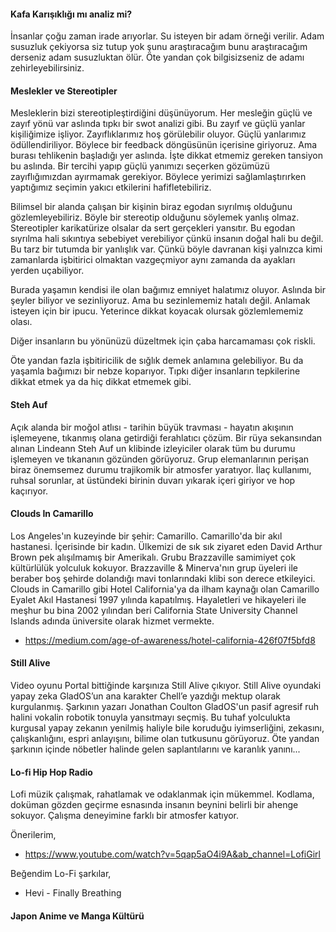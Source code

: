 #### Kafa Karışıklığı mı analiz mi?

İnsanlar çoğu zaman irade arıyorlar. Su isteyen bir adam örneği verilir. Adam susuzluk çekiyorsa siz tutup yok şunu araştıracağım bunu araştıracağım derseniz adam susuzluktan ölür. Öte yandan çok bilgisizseniz de adamı zehirleyebilirsiniz.

#### Meslekler ve Stereotipler

Mesleklerin bizi stereotipleştirdiğini düşünüyorum. Her mesleğin güçlü ve zayıf yönü var aslında tıpkı bir swot analizi gibi. Bu zayıf ve güçlü yanlar kişiliğimize işliyor. Zayıflıklarımız hoş görülebilir oluyor. Güçlü yanlarımız ödüllendiriliyor. Böylece bir feedback döngüsünün içerisine giriyoruz. Ama burası tehlikenin başladığı yer aslında. İşte dikkat etmemiz gereken tansiyon bu aslında. Bir tercihi yapıp güçlü yanımızı seçerken gözümüzü zayıflığımızdan ayırmamak gerekiyor. Böylece yerimizi sağlamlaştırırken yaptığımız seçimin yakıcı etkilerini hafifletebiliriz. 

Bilimsel bir alanda çalışan bir kişinin biraz egodan sıyrılmış olduğunu gözlemleyebiliriz. Böyle bir stereotip olduğunu söylemek yanlış olmaz. Stereotipler karikatürize olsalar da sert gerçekleri yansıtır. Bu egodan sıyrılma hali sıkıntıya sebebiyet verebiliyor çünkü insanın doğal hali bu değil. Bu tarz bir tutumda bir yanlışlık var. Çünkü böyle davranan kişi yalnızca kimi zamanlarda işbitirici olmaktan vazgeçmiyor aynı zamanda da ayakları yerden uçabiliyor.

Burada yaşamın kendisi ile olan bağımız emniyet halatımız oluyor. Aslında bir şeyler biliyor ve sezinliyoruz. Ama bu sezinlememiz hatalı değil. Anlamak isteyen için bir ipucu. Yeterince dikkat koyacak olursak gözlemlememiz olası. 

Diğer insanların bu yönünüzü düzeltmek için çaba harcamaması çok riskli. 

Öte yandan fazla işbitiricilik de sığlık demek anlamına gelebiliyor. Bu da yaşamla bağımızı bir nebze koparıyor. Tıpkı diğer insanların tepkilerine dikkat etmek ya da hiç dikkat etmemek gibi. 

#### Steh Auf

Açık alanda bir moğol atlısı - tarihin büyük travması - hayatın akışının işlemeyene, tıkanmış olana getirdiği ferahlatıcı çözüm. Bir rüya sekansından alınan Lindeann Steh Auf un klibinde izleyiciler olarak tüm bu durumu işlemeyen ve tıkananın gözünden görüyoruz. Grup elemanlarının perişan biraz önemsemez durumu trajikomik bir atmosfer yaratıyor. İlaç kullanımı, ruhsal sorunlar, at üstündeki birinin duvarı yıkarak içeri giriyor ve hop kaçırıyor.

#### Clouds In Camarillo

Los Angeles'ın kuzeyinde bir şehir: Camarillo. Camarillo'da bir akıl hastanesi. İçerisinde bir kadın. Ülkemizi de sık sık ziyaret eden David Arthur Brown pek alışılmamış bir Amerikalı. Grubu Brazzaville samimiyet çok kültürlülük yolculuk kokuyor. Brazzaville & Minerva'nın grup üyeleri ile beraber boş şehirde dolandığı mavi tonlarındaki klibi son derece etkileyici. Clouds in Camarillo gibi Hotel California'ya da ilham kaynağı olan Camarillo Eyalet Akıl Hastanesi 1997 yılında kapatılmış. Hayaletleri ve hikayeleri ile meşhur bu bina 2002 yılından beri California State University Channel Islands adında üniversite olarak hizmet vermekte.

* https://medium.com/age-of-awareness/hotel-california-426f07f5bfd8

#### Still Alive

Video oyunu Portal bittiğinde karşınıza Still Alive çıkıyor. Still Alive oyundaki yapay zeka GladOS’un ana karakter Chell’e yazdığı mektup olarak kurgulanmış. Şarkının yazarı Jonathan Coulton GladOS'un pasif agresif ruh halini vokalin robotik tonuyla yansıtmayı seçmiş. Bu tuhaf yolculukta kurgusal yapay zekanın yenilmiş haliyle bile koruduğu iyimserliğini, zekasını, çalışkanlığını, espri anlayışını, bilime olan tutkusunu görüyoruz. Öte yandan şarkının içinde nöbetler halinde gelen saplantılarını ve karanlık yanını...


#### Lo-fi Hip Hop Radio

Lofi müzik çalışmak, rahatlamak ve odaklanmak için mükemmel. Kodlama, doküman gözden geçirme esnasında insanın beynini belirli bir ahenge sokuyor. Çalışma deneyimine farklı bir atmosfer katıyor.

Önerilerim,
* https://www.youtube.com/watch?v=5qap5aO4i9A&ab_channel=LofiGirl

Beğendim Lo-Fi şarkılar,
* Hevi - Finally Breathing

#### Japon Anime ve Manga Kültürü

